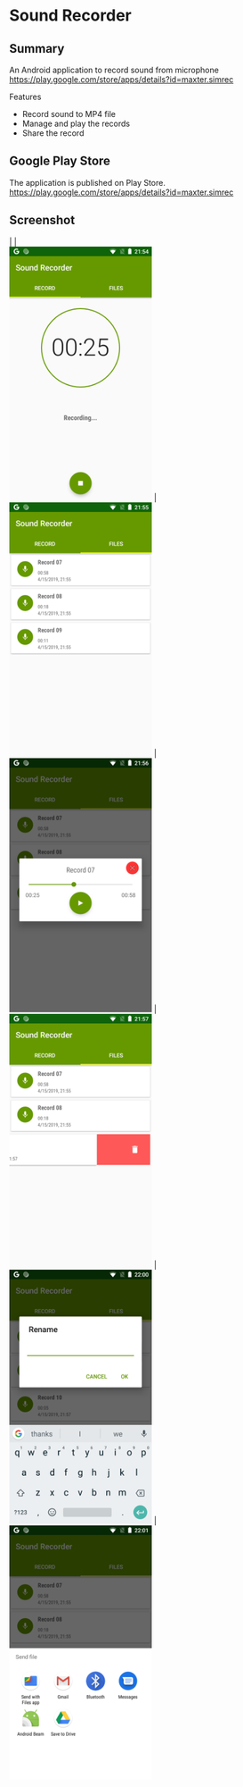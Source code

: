 # Sound Recorder 

## Summary
An Android application to record sound from microphone  
https://play.google.com/store/apps/details?id=maxter.simrec  
  
Features
* Record sound to MP4 file
* Manage and play the records
* Share the record
  

## Google Play Store
The application is published on Play Store.  
https://play.google.com/store/apps/details?id=maxter.simrec
  

## Screenshot
 | |  
<img src="https://github.com/maxterjy/SoundRecorder/blob/master/screenshot/image/record_02.png" width="256" /> | <img src="https://github.com/maxterjy/SoundRecorder/blob/master/screenshot/image/fileviewer_01.png" width="256" /> | <img src="https://github.com/maxterjy/SoundRecorder/blob/master/screenshot/image/fileviewer_02.png" width="256" /> |  
<img src="https://github.com/maxterjy/SoundRecorder/blob/master/screenshot/image/swipe_to_delete.png" width="256" /> | <img src="https://github.com/maxterjy/SoundRecorder/blob/master/screenshot/image/rename.png" width="256" /> | <img src="https://github.com/maxterjy/SoundRecorder/blob/master/screenshot/image/share.png" width="256" />  
